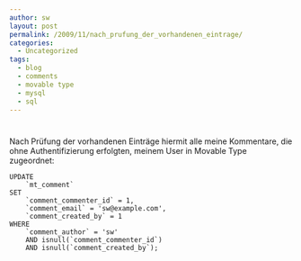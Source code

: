 ```yaml
---
author: sw
layout: post
permalink: /2009/11/nach_prufung_der_vorhandenen_eintrage/
categories:
  - Uncategorized
tags:
  - blog
  - comments
  - movable type
  - mysql
  - sql
---
```

# 

Nach Prüfung der vorhandenen Einträge hiermit alle meine Kommentare, die ohne Authentifizierung erfolgten, meinem User in Movable Type zugeordnet:

    UPDATE
        `mt_comment`
    SET 
        `comment_commenter_id` = 1, 
        `comment_email` = 'sw@example.com', 
        `comment_created_by` = 1
    WHERE 
        `comment_author` = 'sw'
        AND isnull(`comment_commenter_id`)
        AND isnull(`comment_created_by`);